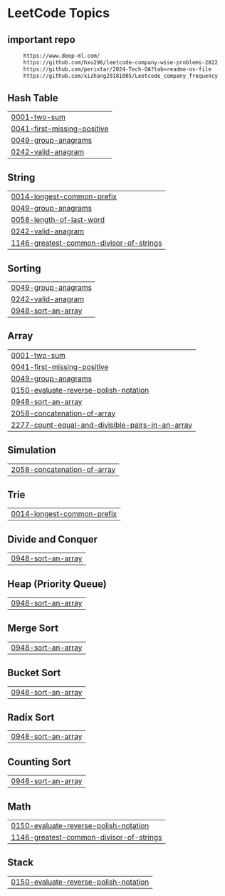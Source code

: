 <!-- # problem_solving
 ## mentorship program :
I would like to thank Mr. Mohamed Ayman for mentoring me and enriching my skills in problem solving. 
 leetcode problems :
https://github.com/cs-MohamedAyman/Problem-Solving-Training
                                   |                  -->
<!---LeetCode Topics Start-->
# LeetCode Topics
## important repo 

```bash
     https://www.deep-ml.com/
     https://github.com/hxu296/leetcode-company-wise-problems-2022
     https://github.com/perixtar/2024-Tech-OA?tab=readme-ov-file
     https://github.com/xizhang20181005/Leetcode_company_frequency
```
## Hash Table
|  |
| ------- |
| [0001-two-sum](https://github.com/shehabso/problemSolving/tree/master/0001-two-sum) |
| [0041-first-missing-positive](https://github.com/shehabso/problemSolving/tree/master/0041-first-missing-positive) |
| [0049-group-anagrams](https://github.com/shehabso/problemSolving/tree/master/0049-group-anagrams) |
| [0242-valid-anagram](https://github.com/shehabso/problemSolving/tree/master/0242-valid-anagram) |
## String
|  |
| ------- |
| [0014-longest-common-prefix](https://github.com/shehabso/problemSolving/tree/master/0014-longest-common-prefix) |
| [0049-group-anagrams](https://github.com/shehabso/problemSolving/tree/master/0049-group-anagrams) |
| [0058-length-of-last-word](https://github.com/shehabso/problemSolving/tree/master/0058-length-of-last-word) |
| [0242-valid-anagram](https://github.com/shehabso/problemSolving/tree/master/0242-valid-anagram) |
| [1146-greatest-common-divisor-of-strings](https://github.com/shehabso/problemSolving/tree/master/1146-greatest-common-divisor-of-strings) |
## Sorting
|  |
| ------- |
| [0049-group-anagrams](https://github.com/shehabso/problemSolving/tree/master/0049-group-anagrams) |
| [0242-valid-anagram](https://github.com/shehabso/problemSolving/tree/master/0242-valid-anagram) |
| [0948-sort-an-array](https://github.com/shehabso/problemSolving/tree/master/0948-sort-an-array) |
## Array
|  |
| ------- |
| [0001-two-sum](https://github.com/shehabso/problemSolving/tree/master/0001-two-sum) |
| [0041-first-missing-positive](https://github.com/shehabso/problemSolving/tree/master/0041-first-missing-positive) |
| [0049-group-anagrams](https://github.com/shehabso/problemSolving/tree/master/0049-group-anagrams) |
| [0150-evaluate-reverse-polish-notation](https://github.com/shehabso/problemSolving/tree/master/0150-evaluate-reverse-polish-notation) |
| [0948-sort-an-array](https://github.com/shehabso/problemSolving/tree/master/0948-sort-an-array) |
| [2058-concatenation-of-array](https://github.com/shehabso/problemSolving/tree/master/2058-concatenation-of-array) |
| [2277-count-equal-and-divisible-pairs-in-an-array](https://github.com/shehabso/problemSolving/tree/master/2277-count-equal-and-divisible-pairs-in-an-array) |
## Simulation
|  |
| ------- |
| [2058-concatenation-of-array](https://github.com/shehabso/problemSolving/tree/master/2058-concatenation-of-array) |
## Trie
|  |
| ------- |
| [0014-longest-common-prefix](https://github.com/shehabso/problemSolving/tree/master/0014-longest-common-prefix) |
## Divide and Conquer
|  |
| ------- |
| [0948-sort-an-array](https://github.com/shehabso/problemSolving/tree/master/0948-sort-an-array) |
## Heap (Priority Queue)
|  |
| ------- |
| [0948-sort-an-array](https://github.com/shehabso/problemSolving/tree/master/0948-sort-an-array) |
## Merge Sort
|  |
| ------- |
| [0948-sort-an-array](https://github.com/shehabso/problemSolving/tree/master/0948-sort-an-array) |
## Bucket Sort
|  |
| ------- |
| [0948-sort-an-array](https://github.com/shehabso/problemSolving/tree/master/0948-sort-an-array) |
## Radix Sort
|  |
| ------- |
| [0948-sort-an-array](https://github.com/shehabso/problemSolving/tree/master/0948-sort-an-array) |
## Counting Sort
|  |
| ------- |
| [0948-sort-an-array](https://github.com/shehabso/problemSolving/tree/master/0948-sort-an-array) |
## Math
|  |
| ------- |
| [0150-evaluate-reverse-polish-notation](https://github.com/shehabso/problemSolving/tree/master/0150-evaluate-reverse-polish-notation) |
| [1146-greatest-common-divisor-of-strings](https://github.com/shehabso/problemSolving/tree/master/1146-greatest-common-divisor-of-strings) |
## Stack
|  |
| ------- |
| [0150-evaluate-reverse-polish-notation](https://github.com/shehabso/problemSolving/tree/master/0150-evaluate-reverse-polish-notation) |
<!---LeetCode Topics End-->
